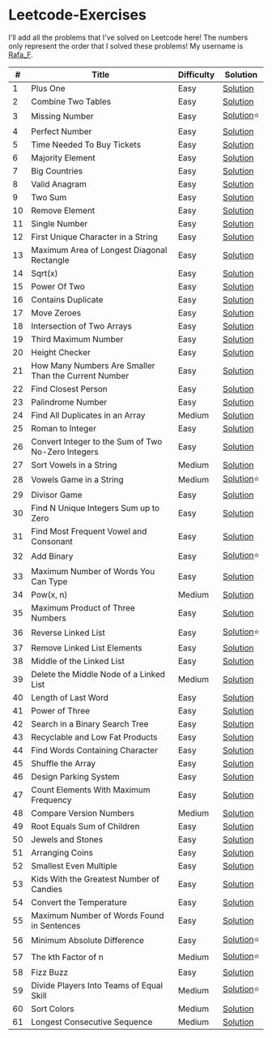 # Leetcode-Exercises

I'll add all the problems that I've solved on Leetcode here! The numbers only represent the order that I solved these problems! My username is [Rafa_F](https://leetcode.com/u/Rafa_F/).

|#|Title|Difficulty|Solution|
|---|---|---|---|
|1|Plus One|Easy|[Solution](https://leetcode.com/problems/plus-one/solutions/7124979/plus-one-beats-100-by-rafa_f-xpfh/)|
|2|Combine Two Tables|Easy|[Solution](https://leetcode.com/problems/combine-two-tables/solutions/7124984/combine-two-tables-by-rafa_f-ljob/)|
|3|Missing Number|Easy|[Solution](https://leetcode.com/problems/missing-number/solutions/7071907/missing-number-problem-by-rafa_f-40w2/)⭐|
|4|Perfect Number|Easy|[Solution](https://leetcode.com/problems/perfect-number/solutions/7124988/perfect-number-beats-91-by-rafa_f-ttxq/)|
|5|Time Needed To Buy Tickets|Easy|[Solution](https://leetcode.com/problems/time-needed-to-buy-tickets/solutions/7124993/time-needed-to-buy-tickets-by-rafa_f-tivi/)|
|6|Majority Element|Easy|[Solution](https://leetcode.com/problems/majority-element/solutions/7124999/majority-element-by-rafa_f-wm8k/)|
|7|Big Countries|Easy|[Solution](https://leetcode.com/problems/big-countries/solutions/7125004/big-countries-by-rafa_f-7h55/)|
|8|Valid Anagram|Easy|[Solution](https://leetcode.com/problems/valid-anagram/solutions/7124969/valid-anagram-by-rafa_f-ob5x/)|
|9|Two Sum|Easy|[Solution](https://leetcode.com/problems/two-sum/solutions/7124963/two-sum-by-rafa_f-nxr3/)|
|10|Remove Element|Easy|[Solution](https://leetcode.com/problems/remove-element/solutions/7125010/remove-element-beats-100-by-rafa_f-sic3/)|
|11|Single Number|Easy|[Solution](https://leetcode.com/problems/single-number/solutions/7125017/single-number-by-rafa_f-yh1i/)|
|12|First Unique Character in a String|Easy|[Solution](https://leetcode.com/problems/first-unique-character-in-a-string/solutions/7124958/first-unique-character-in-a-string-by-ra-bb19/)|
|13|Maximum Area of Longest Diagonal Rectangle|Easy|[Solution](https://leetcode.com/problems/maximum-area-of-longest-diagonal-rectangle/solutions/7125533/maximum-area-of-longest-diagonal-rectang-i9uh/)
|14|Sqrt(x)|Easy|[Solution](https://leetcode.com/problems/sqrtx/solutions/7125754/sqrtx-beats-100-by-rafa_f-j8za/)|
|15|Power Of Two|Easy|[Solution](https://leetcode.com/problems/power-of-two/solutions/7126359/power-of-two-beats-100-by-rafa_f-xcsa/)|
|16|Contains Duplicate|Easy|[Solution](https://leetcode.com/problems/contains-duplicate/solutions/7136219/contains-duplicate-beats-82-by-rafa_f-so5c/)|
|17|Move Zeroes|Easy|[Solution](https://leetcode.com/problems/move-zeroes/solutions/7145024/move-zeroes-by-rafa_f-23gn/)|
|18|Intersection of Two Arrays|Easy|[Solution](https://leetcode.com/problems/intersection-of-two-arrays/solutions/7145061/intersection-of-two-arrays-beats-100-by-38juj/)
|19|Third Maximum Number|Easy|[Solution](https://leetcode.com/problems/third-maximum-number/solutions/7145085/third-maximum-number-by-rafa_f-dxmm/)
|20|Height Checker|Easy|[Solution](https://leetcode.com/problems/height-checker/solutions/7145138/height-checker-beats-100-by-rafa_f-ypho/)
|21|How Many Numbers Are Smaller Than the Current Number|Easy|[Solution](https://leetcode.com/problems/how-many-numbers-are-smaller-than-the-current-number/solutions/7148177/how-many-numbers-are-smaller-than-the-cu-ds92/)
|22|Find Closest Person|Easy|[Solution](https://leetcode.com/problems/find-closest-person/solutions/7155786/find-closest-person-beats-100-by-rafa_f-nbcg/)|
|23|Palindrome Number|Easy|[Solution](https://leetcode.com/problems/palindrome-number/solutions/7159304/palindrome-number-by-rafa_f-jz4f/)|
|24|Find All Duplicates in an Array|Medium|[Solution](https://leetcode.com/problems/find-all-duplicates-in-an-array/solutions/7159495/find-all-duplicates-in-an-array-by-rafa_-9k2t/)
|25|Roman to Integer|Easy|[Solution](https://leetcode.com/problems/roman-to-integer/solutions/7161617/roman-to-integer-by-rafa_f-liwh/)|
|26|Convert Integer to the Sum of Two No-Zero Integers|Easy|[Solution](https://leetcode.com/problems/convert-integer-to-the-sum-of-two-no-zero-integers/solutions/7170088/convert-integer-to-the-sum-of-two-no-zer-uhws/)|
|27|Sort Vowels in a String|Medium|[Solution](https://leetcode.com/problems/sort-vowels-in-a-string/solutions/7179347/sort-vowels-in-a-string-by-rafa_f-zmzv/)|
|28|Vowels Game in a String|Medium|[Solution](https://leetcode.com/problems/vowels-game-in-a-string/solutions/7182624/vowels-game-in-a-string-by-rafa_f-mknm/)⭐|
|29|Divisor Game|Easy|[Solution](https://leetcode.com/problems/divisor-game/solutions/7182670/divisor-game-beats-100-by-rafa_f-h0vq/)|
|30|Find N Unique Integers Sum up to Zero|Easy|[Solution](https://leetcode.com/problems/find-n-unique-integers-sum-up-to-zero/solutions/7183344/1304-find-n-unique-integers-sum-up-to-ze-bonm/)|
|31|Find Most Frequent Vowel and Consonant|Easy|[Solution](https://leetcode.com/problems/find-most-frequent-vowel-and-consonant/solutions/7186899/find-most-frequent-vowel-and-consonant-b-sfe9/)|
|32|Add Binary|Easy|[Solution](https://leetcode.com/problems/add-binary/solutions/7187761/add-binary-c-by-rafa_f-4cks/)⭐|
|33|Maximum Number of Words You Can Type|Easy|[Solution](https://leetcode.com/problems/maximum-number-of-words-you-can-type/solutions/7190849/maximum-number-of-words-you-can-type-by-lt55l/)|
|34|Pow(x, n)|Medium|[Solution](https://leetcode.com/problems/powx-n/solutions/7193238/powx-n-by-rafa_f-kazl/)|
|35|Maximum Product of Three Numbers|Easy|[Solution](https://leetcode.com/problems/maximum-product-of-three-numbers/solutions/7197364/maximum-product-of-three-numbers-by-rafa-olgn/)|
|36|Reverse Linked List|Easy|[Solution](https://leetcode.com/problems/reverse-linked-list/solutions/7199849/reverse-linked-list-c-beats-100-by-rafa_-hhje/)⭐|
|37|Remove Linked List Elements|Easy|[Solution](https://leetcode.com/problems/remove-linked-list-elements/solutions/7202406/remove-linked-list-elements-c-beats-100-m9wgi/)|
|38|Middle of the Linked List|Easy|[Solution](https://leetcode.com/problems/middle-of-the-linked-list/solutions/7202479/middle-of-the-linked-list-beats-100-by-r-8zer/)|
|39|Delete the Middle Node of a Linked List|Medium|[Solution](https://leetcode.com/problems/delete-the-middle-node-of-a-linked-list/solutions/7202567/delete-the-middle-node-of-a-linked-list-3iekh/)|
|40|Length of Last Word|Easy|[Solution](https://leetcode.com/problems/length-of-last-word/solutions/7202872/length-of-last-word-beats-100-by-rafa_f-nyqu/)|
|41|Power of Three|Easy|[Solution](https://leetcode.com/problems/power-of-three/solutions/7205536/power-of-three-by-rafa_f-duca/)|
|42|Search in a Binary Search Tree|Easy|[Solution](https://leetcode.com/problems/search-in-a-binary-search-tree/solutions/7205814/search-in-a-binary-search-tree-by-rafa_f-xvca/)|
|43|Recyclable and Low Fat Products|Easy|[Solution](https://leetcode.com/problems/recyclable-and-low-fat-products/solutions/7206201/recyclable-and-low-fat-products-by-rafa_-r0zi/)|
|44|Find Words Containing Character|Easy|[Solution](https://leetcode.com/problems/find-words-containing-character/solutions/7209430/find-words-containing-character-by-rafa_-7u5c/)|
|45|Shuffle the Array|Easy|[Solution](https://leetcode.com/problems/shuffle-the-array/solutions/7209437/shuffle-the-array-by-rafa_f-v465/)|
|46|Design Parking System|Easy|[Solution](https://leetcode.com/problems/design-parking-system/solutions/7209517/design-parking-system-by-rafa_f-v0oi/)|
|47|Count Elements With Maximum Frequency|Easy|[Solution](https://leetcode.com/problems/count-elements-with-maximum-frequency/solutions/7215600/count-elements-with-maximum-frequency-be-eidb/)|
|48|Compare Version Numbers|Medium|[Solution](https://leetcode.com/problems/compare-version-numbers/solutions/7215638/compare-version-numbers-beats-100-by-raf-1ha5/)|
|49|Root Equals Sum of Children|Easy|[Solution](https://leetcode.com/problems/root-equals-sum-of-children/solutions/7217095/root-equals-sum-of-children-beats-100-by-ykl4/)|
|50|Jewels and Stones|Easy|[Solution](https://leetcode.com/problems/jewels-and-stones/solutions/7217102/jewels-and-stones-beats-100-by-rafa_f-2mho/)|
|51|Arranging Coins|Easy|[Solution](https://leetcode.com/problems/arranging-coins/solutions/7217169/arranging-coins-by-rafa_f-jnmq/)|
|52|Smallest Even Multiple|Easy|[Solution](https://leetcode.com/problems/smallest-even-multiple/solutions/7218630/smallest-even-multiple-beats-100-by-rafa-ouwx/)|
|53|Kids With the Greatest Number of Candies|Easy|[Solution](https://leetcode.com/problems/kids-with-the-greatest-number-of-candies/solutions/7218634/kids-with-the-greatest-number-of-candies-c4tg/)|
|54|Convert the Temperature|Easy|[Solution](https://leetcode.com/problems/convert-the-temperature/solutions/7220791/convert-the-temperature-beats-100-by-raf-ww40/)|
|55|Maximum Number of Words Found in Sentences|Easy|[Solution](https://leetcode.com/problems/maximum-number-of-words-found-in-sentences/solutions/7223680/maximum-number-of-words-found-in-sentenc-cij7/)|
|56|Minimum Absolute Difference|Easy|[Solution](https://leetcode.com/problems/minimum-absolute-difference/solutions/7225749/minimum-absolute-difference-memory-beats-x45v/)⭐|
|57|The kth Factor of n|Medium|[Solution](https://leetcode.com/problems/the-kth-factor-of-n/solutions/7225853/the-kth-factor-of-n-beats-100-by-rafa_f-sunc/)⭐|
|58|Fizz Buzz|Easy|[Solution](https://leetcode.com/problems/fizz-buzz/solutions/7226368/fizz-buzz-by-rafa_f-5iae/)|
|59|Divide Players Into Teams of Equal Skill|Medium|[Solution](https://leetcode.com/problems/divide-players-into-teams-of-equal-skill/solutions/7226510/divide-players-into-teams-of-equal-skill-e9ju/)⭐|
|60|Sort Colors|Medium|[Solution](https://leetcode.com/problems/sort-colors/solutions/7229530/sort-colors-beats-100-by-rafa_f-83ih/)|
|61|Longest Consecutive Sequence|Medium|[Solution](https://leetcode.com/problems/longest-consecutive-sequence/solutions/7229713/longest-consecutive-sequence-by-rafa_f-ue26/)|
